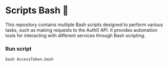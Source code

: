 # Scripts Bash 🚀
This repository contains multiple Bash scripts designed to perform various tasks, such as making requests to the Auth0 API. It provides automation tools for interacting with different services through Bash scripting.

### Run script
```
bash AccessToken.bash
```


